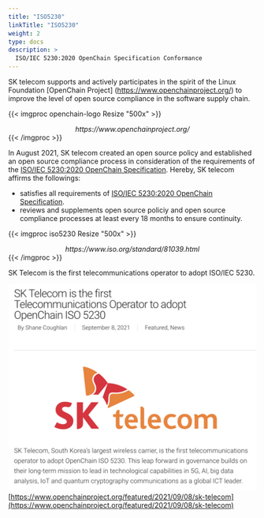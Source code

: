 ```yaml
---
title: "ISO5230"
linkTitle: "ISO5230"
weight: 2
type: docs
description: >
  ISO/IEC 5230:2020 OpenChain Specification Conformance
---
```


SK telecom supports and actively participates in the spirit of the Linux Foundation [OpenChain Project] (https://www.openchainproject.org/) to improve the level of open source compliance in the software supply chain.

{{< imgproc openchain-logo Resize "500x" >}}
<center><i>https://www.openchainproject.org/</i></center>
{{< /imgproc >}}

In August 2021, SK telecom created an open source policy and established an open source compliance process in consideration of the requirements of the [ISO/IEC 5230:2020 OpenChain Specification](https://www.iso.org/standard/81039.html).  Hereby, SK telecom affirms the followings:
* satisfies all requirements of [ISO/IEC 5230:2020 OpenChain Specification](https://www.iso.org/standard/81039.html).
* reviews and supplements open source policiy and open source compliance processes at least every 18 months to ensure continuity.

{{< imgproc iso5230 Resize "500x" >}}
<center><i>https://www.iso.org/standard/81039.html</i></center>
{{< /imgproc >}}

SK Telecom is the first telecommunications operator to adopt ISO/IEC 5230. 

![](sktisoannounce.png)
[https://www.openchainproject.org/featured/2021/09/08/sk-telecom](https://www.openchainproject.org/featured/2021/09/08/sk-telecom)
